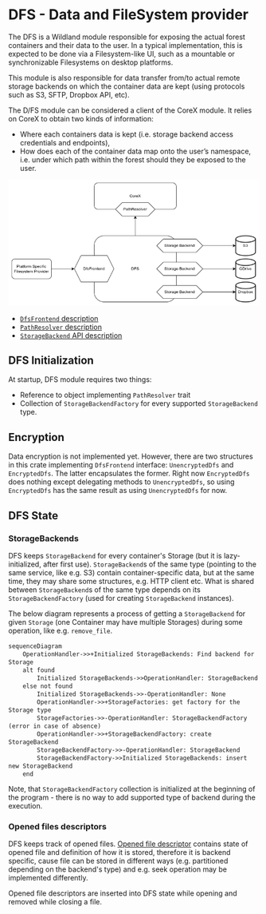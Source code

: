 # DFS - Data and FileSystem provider

The DFS is a Wildland module responsible for exposing the actual forest containers and their data to the user.
In a typical implementation, this is expected to be done via a Filesystem-like UI, such as a mountable
or synchronizable Filesystems on desktop platforms.

This module is also responsible for data transfer from/to actual remote storage backends on which the
container data are kept (using protocols such as S3, SFTP, Dropbox API, etc).

The D/FS module can be considered a client of the CoreX module. It relies on CoreX to obtain two kinds of information:

- Where each containers data is kept (i.e. storage backend access credentials and endpoints),
- How does each of the container data map onto the user’s namespace, i.e. under which path within the forest should they be exposed to the user.

![DFS component diagram](../../docs/architecture/images/dfs.png)
- [`DfsFrontend` description](https://docs.wildland.dev/docs/wildland/lld/doc/wildland_corex/dfs/interface/trait.DfsFrontend.html)
- [`PathResolver` description](https://docs.wildland.dev/docs/wildland/lld/doc/wildland_corex/container_manager/trait.PathResolver.html)
- [`StorageBackend` API description](https://docs.wildland.dev/docs/wildland/lld/doc/wildland_dfs/storage_backends/trait.StorageBackend.html)

## DFS Initialization

At startup, DFS module requires two things:

- Reference to object implementing `PathResolver` trait
- Collection of `StorageBackendFactory` for every supported `StorageBackend` type.

## Encryption

Data encryption is not implemented yet. However, there are two structures in this crate implementing `DfsFrontend` interface:
`UnencryptedDfs` and `EncryptedDfs`. The latter encapsulates the former. Right now `EncryptedDfs` does nothing except delegating
methods to `UnencryptedDfs`, so using `EncryptedDfs` has the same result as using `UnencryptedDfs` for now.

## DFS State

### StorageBackends

DFS keeps `StorageBackend` for every container's Storage (but it is lazy-initialized, after first use).
`StorageBackend`s of the same type (pointing to the same service, like e.g. S3) contain container-specific data,
but at the same time, they may share some structures, e.g. HTTP client etc.
What is shared between `StorageBackend`s of the same type depends on its `StorageBackendFactory` (used for creating `StorageBackend` instances).

The below diagram represents a process of getting a `StorageBackend` for given `Storage` (one Container may have multiple Storages)
during some operation, like e.g. `remove_file`.

```mermaid
sequenceDiagram
    OperationHandler->>+Initialized StorageBackends: Find backend for Storage
    alt found
        Initialized StorageBackends->>OperationHandler: StorageBackend
    else not found
        Initialized StorageBackends->>-OperationHandler: None
        OperationHandler->>+StorageFactories: get factory for the Storage type
        StorageFactories->>-OperationHandler: StorageBackendFactory (error in case of absence)
        OperationHandler->>+StorageBackendFactory: create StorageBackend
        StorageBackendFactory->>-OperationHandler: StorageBackend
        StorageBackendFactory->>Initialized StorageBackends: insert new StorageBackend
    end
```

Note, that `StorageBackendFactory` collection is initialized at the beginning of the program - there is no
way to add supported type of backend during the execution.

### Opened files descriptors

DFS keeps track of opened files. [Opened file descriptor](https://docs.wildland.dev/docs/wildland/lld/doc/wildland_dfs/storage_backends/trait.OpenedFileDescriptor.html) contains state of opened file and definition of how it is stored, therefore
it is backend specific, cause file can be stored in different ways (e.g. partitioned depending
on the backend's type) and e.g. seek operation may be implemented differently.

Opened file descriptors are inserted into DFS state while opening and removed while closing a file.

